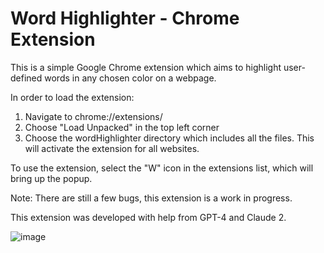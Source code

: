 # Word Highlighter - Chrome Extension

This is a simple Google Chrome extension which aims to highlight user-defined words in any chosen color on a webpage.

In order to load the extension:

1) Navigate to chrome://extensions/
2) Choose "Load Unpacked" in the top left corner
3) Choose the wordHighlighter directory which includes all the files. This will activate the extension for all websites.

To use the extension, select the "W" icon in the extensions list, which will bring up the popup.

Note: There are still a few bugs, this extension is a work in progress. 

This extension was developed with help from GPT-4 and Claude 2.

![image](https://github.com/smcalister91/chromeWordHighlighter/assets/14841708/60b12c06-333c-4549-ad38-1b0afd4ed800)


